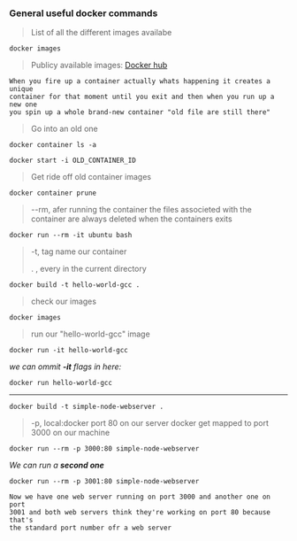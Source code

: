 ### General useful docker commands
>List of all the different images availabe

`docker images`

> Publicy available images:
> [Docker hub](https://hub.docker.com/search?type=image)

```
When you fire up a container actually whats happening it creates a unique 
container for that moment until you exit and then when you run up a new one 
you spin up a whole brand-new container "old file are still there"
```
> Go into an old one

`docker container ls -a`

`docker start -i OLD_CONTAINER_ID`

> Get ride off old container images

`docker container prune`

> --rm, afer running the container the files associeted with the container are always deleted when the containers exits

`docker run --rm -it ubuntu bash`

> -t, tag name our container
>
> . , every in the current directory

`docker build -t hello-world-gcc .`

> check our images

`docker images`

> run our "hello-world-gcc" image

`docker run -it hello-world-gcc`

*we can ommit **-it** flags in here:*

`docker run hello-world-gcc`

____

`docker build -t simple-node-webserver .`


> -p, local:docker port 80 on our server docker get mapped to port 3000 on our machine


`docker run --rm -p 3000:80 simple-node-webserver`

*We can run a **second one***

`docker run --rm -p 3001:80 simple-node-webserver`

```
Now we have one web server running on port 3000 and another one on port 
3001 and both web servers think they're working on port 80 because that's 
the standard port number ofr a web server
```